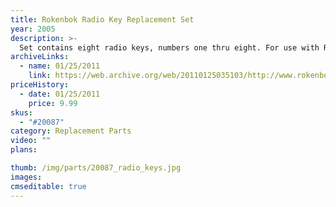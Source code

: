 ```yaml
---
title: Rokenbok Radio Key Replacement Set
year: 2005
description: >-
  Set contains eight radio keys, numbers one thru eight. For use with Rokenbok RC vehicles.
archiveLinks:
  - name: 01/25/2011
    link: https://web.archive.org/web/20110125035103/http://www.rokenbok.com/estore/spare-parts/rokenbok-radio-key-replacement-set
priceHistory:
  - date: 01/25/2011
    price: 9.99
skus:
  - "#20087"
category: Replacement Parts
video: ""
plans:

thumb: /img/parts/20087_radio_keys.jpg
images:
cmseditable: true
---
```

